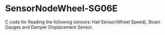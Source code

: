 # SensorNodeWheel-SG06E
C code for Reading the following sensors: Hall Sensor(Wheel Speed), Strain Gauges and Damper Displacement Sensor.
